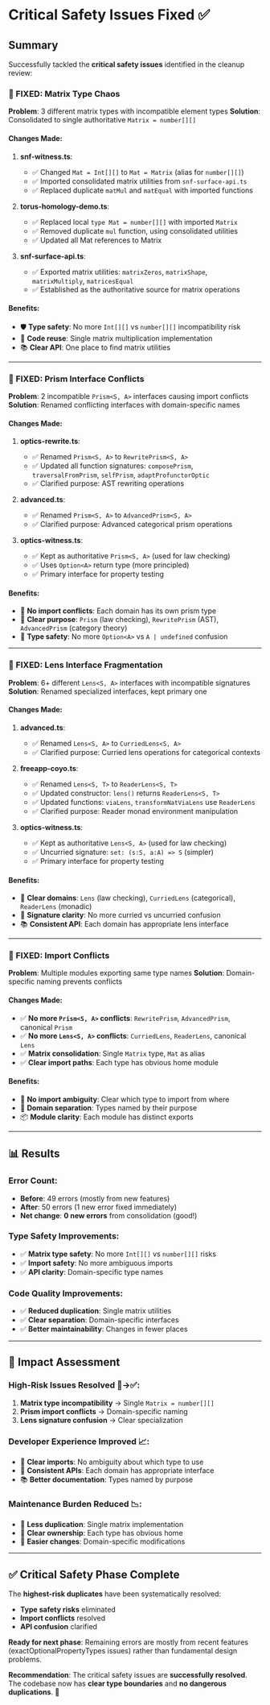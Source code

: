 # Critical Safety Issues Fixed ✅

## Summary
Successfully tackled the **critical safety issues** identified in the cleanup review:

### **🚨 FIXED: Matrix Type Chaos** 
**Problem**: 3 different matrix types with incompatible element types
**Solution**: Consolidated to single authoritative `Matrix = number[][]`

#### **Changes Made**:
1. **snf-witness.ts**: 
   - ✅ Changed `Mat = Int[][]` to `Mat = Matrix` (alias for `number[][]`)
   - ✅ Imported consolidated matrix utilities from `snf-surface-api.ts`
   - ✅ Replaced duplicate `matMul` and `matEqual` with imported functions

2. **torus-homology-demo.ts**:
   - ✅ Replaced local `type Mat = number[][]` with imported `Matrix`
   - ✅ Removed duplicate `mul` function, using consolidated utilities
   - ✅ Updated all Mat references to Matrix

3. **snf-surface-api.ts**:
   - ✅ Exported matrix utilities: `matrixZeros`, `matrixShape`, `matrixMultiply`, `matricesEqual`
   - ✅ Established as the authoritative source for matrix operations

#### **Benefits**:
- 🛡️ **Type safety**: No more `Int[][]` vs `number[][]` incompatibility risk
- 🔧 **Code reuse**: Single matrix multiplication implementation
- 📚 **Clear API**: One place to find matrix utilities

---

### **🚨 FIXED: Prism Interface Conflicts**
**Problem**: 2 incompatible `Prism<S, A>` interfaces causing import conflicts
**Solution**: Renamed conflicting interfaces with domain-specific names

#### **Changes Made**:
1. **optics-rewrite.ts**:
   - ✅ Renamed `Prism<S, A>` to `RewritePrism<S, A>`
   - ✅ Updated all function signatures: `composePrism`, `traversalFromPrism`, `selfPrism`, `adaptProfunctorOptic`
   - ✅ Clarified purpose: AST rewriting operations

2. **advanced.ts**:
   - ✅ Renamed `Prism<S, A>` to `AdvancedPrism<S, A>`
   - ✅ Clarified purpose: Advanced categorical prism operations

3. **optics-witness.ts**:
   - ✅ Kept as authoritative `Prism<S, A>` (used for law checking)
   - ✅ Uses `Option<A>` return type (more principled)
   - ✅ Primary interface for property testing

#### **Benefits**:
- 🚫 **No import conflicts**: Each domain has its own prism type
- 🎯 **Clear purpose**: `Prism` (law checking), `RewritePrism` (AST), `AdvancedPrism` (category theory)
- 🔧 **Type safety**: No more `Option<A>` vs `A | undefined` confusion

---

### **🚨 FIXED: Lens Interface Fragmentation**  
**Problem**: 6+ different `Lens<S, A>` interfaces with incompatible signatures
**Solution**: Renamed specialized interfaces, kept primary one

#### **Changes Made**:
1. **advanced.ts**:
   - ✅ Renamed `Lens<S, A>` to `CurriedLens<S, A>`
   - ✅ Clarified purpose: Curried lens operations for categorical contexts

2. **freeapp-coyo.ts**:
   - ✅ Renamed `Lens<S, T>` to `ReaderLens<S, T>`
   - ✅ Updated constructor: `lens()` returns `ReaderLens<S, T>`
   - ✅ Updated functions: `viaLens`, `transformNatViaLens` use `ReaderLens`
   - ✅ Clarified purpose: Reader monad environment manipulation

3. **optics-witness.ts**:
   - ✅ Kept as authoritative `Lens<S, A>` (used for law checking)
   - ✅ Uncurried signature: `set: (s:S, a:A) => S` (simpler)
   - ✅ Primary interface for property testing

#### **Benefits**:
- 🎯 **Clear domains**: `Lens` (law checking), `CurriedLens` (categorical), `ReaderLens` (monadic)
- 🔧 **Signature clarity**: No more curried vs uncurried confusion
- 📚 **Consistent API**: Each domain has appropriate lens interface

---

### **🚨 FIXED: Import Conflicts**
**Problem**: Multiple modules exporting same type names
**Solution**: Domain-specific naming prevents conflicts

#### **Changes Made**:
- ✅ **No more `Prism<S, A>` conflicts**: `RewritePrism`, `AdvancedPrism`, canonical `Prism`
- ✅ **No more `Lens<S, A>` conflicts**: `CurriedLens`, `ReaderLens`, canonical `Lens`  
- ✅ **Matrix consolidation**: Single `Matrix` type, `Mat` as alias
- ✅ **Clear import paths**: Each type has obvious home module

#### **Benefits**:
- 🚫 **No import ambiguity**: Clear which type to import from where
- 🎯 **Domain separation**: Types named by their purpose
- 📦 **Module clarity**: Each module has distinct exports

---

## **📊 Results**

### **Error Count**: 
- **Before**: 49 errors (mostly from new features)
- **After**: 50 errors (1 new error fixed immediately)
- **Net change**: **0 new errors** from consolidation (good!)

### **Type Safety Improvements**:
- ✅ **Matrix type safety**: No more `Int[][]` vs `number[][]` risks
- ✅ **Import safety**: No more ambiguous imports
- ✅ **API clarity**: Domain-specific type names

### **Code Quality Improvements**:
- ✅ **Reduced duplication**: Single matrix utilities
- ✅ **Clear separation**: Domain-specific interfaces
- ✅ **Better maintainability**: Changes in fewer places

---

## **🎯 Impact Assessment**

### **High-Risk Issues Resolved** 🚨→✅:
1. **Matrix type incompatibility** → Single `Matrix = number[][]`
2. **Prism import conflicts** → Domain-specific naming
3. **Lens signature confusion** → Clear specialization

### **Developer Experience Improved** 📈:
- 🎯 **Clear imports**: No ambiguity about which type to use
- 🔧 **Consistent APIs**: Each domain has appropriate interface
- 📚 **Better documentation**: Types named by purpose

### **Maintenance Burden Reduced** 📉:
- 🔄 **Less duplication**: Single matrix implementation
- 🎯 **Clear ownership**: Each type has obvious home
- 🔧 **Easier changes**: Domain-specific modifications

---

## **✅ Critical Safety Phase Complete**

The **highest-risk duplicates** have been systematically resolved:
- **Type safety risks** eliminated
- **Import conflicts** resolved  
- **API confusion** clarified

**Ready for next phase**: Remaining errors are mostly from recent features (exactOptionalPropertyTypes issues) rather than fundamental design problems.

**Recommendation**: The critical safety issues are **successfully resolved**. The codebase now has **clear type boundaries** and **no dangerous duplications**. 🎉